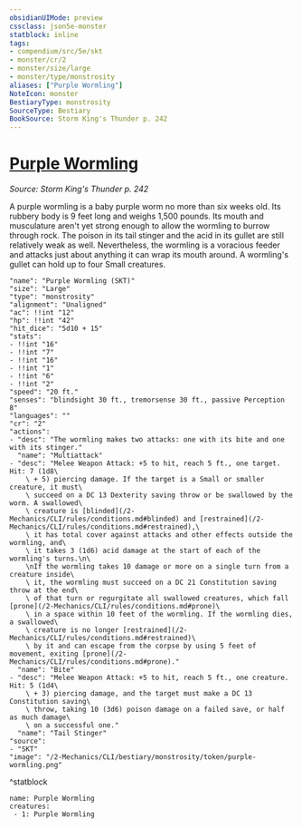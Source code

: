 ```yaml
---
obsidianUIMode: preview
cssclass: json5e-monster
statblock: inline
tags:
- compendium/src/5e/skt
- monster/cr/2
- monster/size/large
- monster/type/monstrosity
aliases: ["Purple Wormling"]
NoteIcon: monster
BestiaryType: monstrosity
SourceType: Bestiary
BookSource: Storm King's Thunder p. 242
---
```

# [Purple Wormling](2-Mechanics/CLI/bestiary/monstrosity/purple-wormling-skt.md)
*Source: Storm King's Thunder p. 242*  

A purple wormling is a baby purple worm no more than six weeks old. Its rubbery body is 9 feet long and weighs 1,500 pounds. Its mouth and musculature aren't yet strong enough to allow the wormling to burrow through rock. The poison in its tail stinger and the acid in its gullet are still relatively weak as well. Nevertheless, the wormling is a voracious feeder and attacks just about anything it can wrap its mouth around. A wormling's gullet can hold up to four Small creatures.

```statblock
"name": "Purple Wormling (SKT)"
"size": "Large"
"type": "monstrosity"
"alignment": "Unaligned"
"ac": !!int "12"
"hp": !!int "42"
"hit_dice": "5d10 + 15"
"stats":
- !!int "16"
- !!int "7"
- !!int "16"
- !!int "1"
- !!int "6"
- !!int "2"
"speed": "20 ft."
"senses": "blindsight 30 ft., tremorsense 30 ft., passive Perception 8"
"languages": ""
"cr": "2"
"actions":
- "desc": "The wormling makes two attacks: one with its bite and one with its stinger."
  "name": "Multiattack"
- "desc": "Melee Weapon Attack: +5 to hit, reach 5 ft., one target. Hit: 7 (1d8\
    \ + 5) piercing damage. If the target is a Small or smaller creature, it must\
    \ succeed on a DC 13 Dexterity saving throw or be swallowed by the worm. A swallowed\
    \ creature is [blinded](/2-Mechanics/CLI/rules/conditions.md#blinded) and [restrained](/2-Mechanics/CLI/rules/conditions.md#restrained),\
    \ it has total cover against attacks and other effects outside the wormling, and\
    \ it takes 3 (1d6) acid damage at the start of each of the wormling's turns.\n\
    \nIf the wormling takes 10 damage or more on a single turn from a creature inside\
    \ it, the wormling must succeed on a DC 21 Constitution saving throw at the end\
    \ of that turn or regurgitate all swallowed creatures, which fall [prone](/2-Mechanics/CLI/rules/conditions.md#prone)\
    \ in a space within 10 feet of the wormling. If the wormling dies, a swallowed\
    \ creature is no longer [restrained](/2-Mechanics/CLI/rules/conditions.md#restrained)\
    \ by it and can escape from the corpse by using 5 feet of movement, exiting [prone](/2-Mechanics/CLI/rules/conditions.md#prone)."
  "name": "Bite"
- "desc": "Melee Weapon Attack: +5 to hit, reach 5 ft., one creature. Hit: 5 (1d4\
    \ + 3) piercing damage, and the target must make a DC 13 Constitution saving\
    \ throw, taking 10 (3d6) poison damage on a failed save, or half as much damage\
    \ on a successful one."
  "name": "Tail Stinger"
"source":
- "SKT"
"image": "/2-Mechanics/CLI/bestiary/monstrosity/token/purple-wormling.png"
```
^statblock

```encounter-table
name: Purple Wormling
creatures:
 - 1: Purple Wormling
```